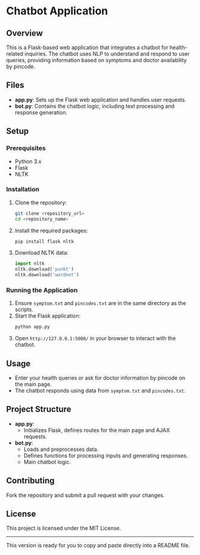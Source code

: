# Chatbot Application

## Overview

This is a Flask-based web application that integrates a chatbot for health-related inquiries. The chatbot uses NLP to understand and respond to user queries, providing information based on symptoms and doctor availability by pincode.

## Files

- **app.py**: Sets up the Flask web application and handles user requests.
- **bot.py**: Contains the chatbot logic, including text processing and response generation.

## Setup

### Prerequisites

- Python 3.x
- Flask
- NLTK

### Installation

1. Clone the repository:
    ```bash
    git clone <repository_url>
    cd <repository_name>
    ```

2. Install the required packages:
    ```bash
    pip install flask nltk
    ```

3. Download NLTK data:
    ```python
    import nltk
    nltk.download('punkt')
    nltk.download('wordnet')
    ```

### Running the Application

1. Ensure `symptom.txt` and `pincodes.txt` are in the same directory as the scripts.
2. Start the Flask application:
    ```bash
    python app.py
    ```
3. Open `http://127.0.0.1:5000/` in your browser to interact with the chatbot.

## Usage

- Enter your health queries or ask for doctor information by pincode on the main page.
- The chatbot responds using data from `symptom.txt` and `pincodes.txt`.

## Project Structure

- **app.py**: 
    - Initializes Flask, defines routes for the main page and AJAX requests.
- **bot.py**: 
    - Loads and preprocesses data.
    - Defines functions for processing inputs and generating responses.
    - Main chatbot logic.

## Contributing

Fork the repository and submit a pull request with your changes.

## License

This project is licensed under the MIT License.

---

This version is ready for you to copy and paste directly into a README file.
